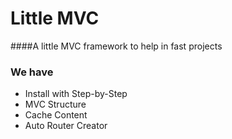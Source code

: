 # Little MVC

####A little MVC framework to help in fast projects

### We have
* Install with Step-by-Step
* MVC Structure
* Cache Content
* Auto Router Creator
